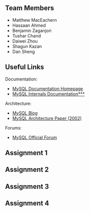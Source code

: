 ## Team Members

- Matthew MacEachern 
- Hassaan Ahmed 
- Benjamin Zaganjori 
- Tushar Chand 
- Daiwei Zhou 
- Shagun Kazan 
- Dan Sheng 

## Useful Links
Documentation:
- [MySQL Documentation Homepage](https://dev.mysql.com/doc/)
- [MySQL Internals Documentation***](https://dev.mysql.com/doc/internals/en/)

Architecture:
- [MySQL Blog](http://mysqladvice.blogspot.ca/2013/12/mysql-architecture.html)
- [MySQL Architecture Paper (2002)](https://s2.smu.edu/~rkotamarti/mysql.pdf)

Forums:
- [MySQL Official Forum](https://forums.mysql.com/)


## Assignment 1

## Assignment 2

## Assignment 3

## Assignment 4
